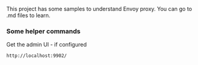 
This project has some samples to understand Envoy proxy. You can go to <file>.md files to learn. 

### Some helper commands
Get the admin UI - if configured
```
http://localhost:9902/
```
